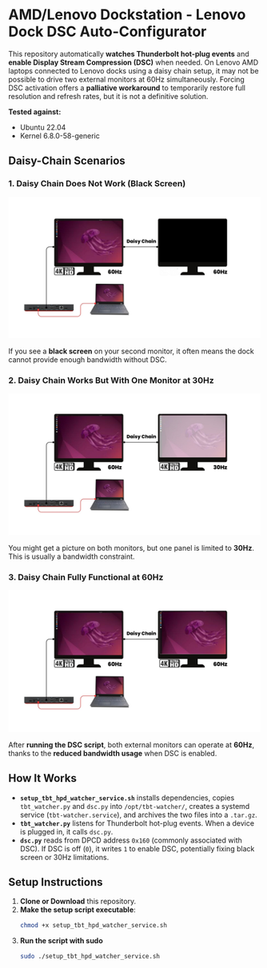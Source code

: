 # AMD/Lenovo Dockstation - Lenovo Dock DSC Auto-Configurator

This repository automatically **watches Thunderbolt hot-plug events** and **enable Display Stream Compression (DSC)** when needed. On Lenovo AMD laptops connected to Lenovo docks using a daisy chain setup, it may not be possible to drive two external monitors at 60Hz simultaneously.
Forcing DSC activation offers a **palliative workaround** to temporarily restore full resolution and refresh rates, but it is not a definitive solution.

**Tested against:**
   - Ubuntu 22.04
   - Kernel 6.8.0-58-generic

## Daisy-Chain Scenarios

### 1. Daisy Chain Does Not Work (Black Screen)
![Black Screen](docs/black-screen.jpg)

If you see a **black screen** on your second monitor, it often means the dock cannot provide enough bandwidth without DSC.

### 2. Daisy Chain Works But With One Monitor at 30Hz
![30Hz Limit](docs/30hz.jpg)

You might get a picture on both monitors, but one panel is limited to **30Hz**. This is usually a bandwidth constraint.

### 3. Daisy Chain Fully Functional at 60Hz
![Both Monitors at 60Hz](docs/60hz.jpg)

After **running the DSC script**, both external monitors can operate at **60Hz**, thanks to the **reduced bandwidth usage** when DSC is enabled.

## How It Works

- **`setup_tbt_hpd_watcher_service.sh`** installs dependencies, copies `tbt_watcher.py` and `dsc.py` into `/opt/tbt-watcher/`, creates a systemd service (`tbt-watcher.service`), and archives the two files into a `.tar.gz`.
- **`tbt_watcher.py`** listens for Thunderbolt hot-plug events. When a device is plugged in, it calls `dsc.py`.
- **`dsc.py`** reads from DPCD address `0x160` (commonly associated with DSC). If DSC is off (`0`), it writes `1` to enable DSC, potentially fixing black screen or 30Hz limitations.

## Setup Instructions

1. **Clone or Download** this repository.
2. **Make the setup script executable**:
   ```bash
   chmod +x setup_tbt_hpd_watcher_service.sh
3. **Run the script with sudo**
   ```bash
   sudo ./setup_tbt_hpd_watcher_service.sh
